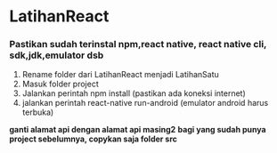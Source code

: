 # LatihanReact
### Pastikan sudah terinstal npm,react native, react native cli, sdk,jdk,emulator dsb
1. Rename folder dari LatihanReact menjadi LatihanSatu
2. Masuk folder project
3. Jalankan perintah npm install (pastikan ada koneksi internet)
4. jalankan perintah react-native run-android (emulator android harus terbuka)


**ganti alamat api dengan alamat api masing2**
**bagi yang sudah punya project sebelumnya, copykan saja folder src**
